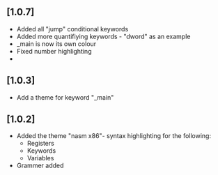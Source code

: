 ## [1.0.7]
- Added all "jump" conditional keywords
- Added more quantifiying keywords - "dword" as an example
- _main is now its own colour
- Fixed number highlighting
-

## [1.0.3]
- Add a theme for keyword "_main"

## [1.0.2]
- Added the theme "nasm x86"- syntax highlighting for the following:
    - Registers
    - Keywords
    - Variables
- Grammer added

